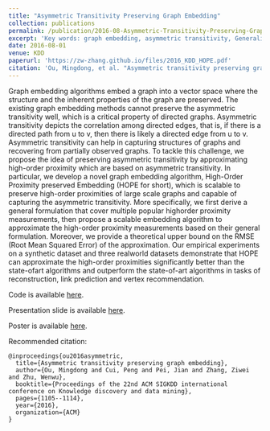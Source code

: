 ```yaml
---
title: "Asymmetric Transitivity Preserving Graph Embedding"
collection: publications
permalink: /publication/2016-08-Asymmetric-Transitivity-Preserving-Graph-Embedding
excerpt: 'Key words: graph embedding, asymmetric transitivity, Generalized SVD (GSVD)'
date: 2016-08-01
venue: KDD
paperurl: 'https://zw-zhang.github.io/files/2016_KDD_HOPE.pdf'
citation: 'Ou, Mingdong, et al. "Asymmetric transitivity preserving graph embedding." Proceedings of the 22nd ACM SIGKDD international conference on Knowledge discovery and data mining. ACM, 2016.'
---
```


Graph embedding algorithms embed a graph into a vector space where the structure 
and the inherent properties of the graph are preserved. The existing graph embedding 
methods cannot preserve the asymmetric transitivity well, which is a critical property of directed graphs. 
Asymmetric transitivity depicts the correlation among directed edges, that is,
if there is a directed path from u to v, then there is likely a directed edge from u to v. Asymmetric transitivity can help
in capturing structures of graphs and recovering from partially observed graphs. To tackle this challenge, we propose
the idea of preserving asymmetric transitivity by approximating high-order proximity which are based on asymmetric
transitivity. In particular, we develop a novel graph embedding algorithm, High-Order Proximity preserved Embedding
(HOPE for short), which is scalable to preserve high-order proximities of large scale graphs and capable of capturing
the asymmetric transitivity. More specifically, we first derive a general formulation that cover multiple popular highorder
proximity measurements, then propose a scalable embedding algorithm to approximate the high-order proximity
measurements based on their general formulation. Moreover, we provide a theoretical upper bound on the RMSE
(Root Mean Squared Error) of the approximation. Our empirical experiments on a synthetic dataset and three realworld
datasets demonstrate that HOPE can approximate the high-order proximities significantly better than the state-ofart
algorithms and outperform the state-of-art algorithms in tasks of reconstruction, link prediction and vertex recommendation.

Code is available [here](https://github.com/ZW-ZHANG/HOPE).

Presentation slide is available [here](https://zw-zhang.github.io/files/2016_KDD_Slides.pdf).

Poster is available [here](https://zw-zhang.github.io/files/2016_KDD_Poster.jpg).

Recommended citation: 
```
@inproceedings{ou2016asymmetric,
  title={Asymmetric transitivity preserving graph embedding},
  author={Ou, Mingdong and Cui, Peng and Pei, Jian and Zhang, Ziwei and Zhu, Wenwu},
  booktitle={Proceedings of the 22nd ACM SIGKDD international conference on Knowledge discovery and data mining},
  pages={1105--1114},
  year={2016},
  organization={ACM}
}
```